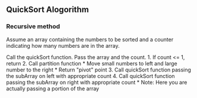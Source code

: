 ## QuickSort Alogorithm
### Recursive method
Assume an array containing the numbers to be sorted and a counter indicating
how many numbers are in the array.

Call the quickSort function. Pass the array and the count.
	1. If count <= 1, return
	2. Call partition function
		* Move small numbers to left and large number to the right
		* Return "pivot" point
	3. Call quickSort function passing the subArray on left with 
appropriate count
	4. Call quickSort function passing the subArray on right with
appropriate count
	* Note: Here you are actually passing a portion of the array
